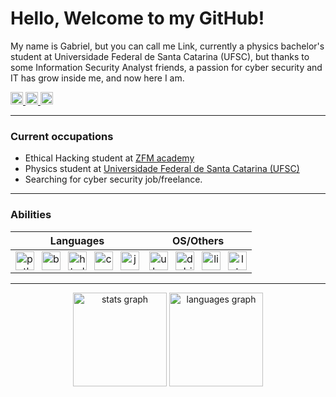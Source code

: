 <h1>Hello, Welcome to my GitHub!</h1>

<p>My name is Gabriel, but you can call me Link, currently a physics bachelor's student at Universidade Federal de Santa Catarina (UFSC), but thanks to some Information Security Analyst friends, a passion for cyber security and IT has grow inside me, and now here I am. </p>



<div align="left"> <!-- Social Midia -->
  <a href="https://www.linkedin.com/in/gabriel-morais-786b8227a/" target="_blank">
    <img src="https://raw.githubusercontent.com/maurodesouza/profile-readme-generator/master/src/assets/icons/social/linkedin/default.svg" width="20" height="20" alt="linkedin logo"  />
  </a>
  <a href="https://www.youtube.com/channel/UCS-ZB-4P6ZTUzucz3nS3S2w" target="_blank">
    <img src="https://raw.githubusercontent.com/maurodesouza/profile-readme-generator/master/src/assets/icons/social/youtube/default.svg" width="20" height="20" alt="youtube logo"  />
  </a>
  <a href="https://tryhackme.com/p/link.exe" target="_blank">
    <img src="https://encrypted-tbn0.gstatic.com/images?q=tbn:ANd9GcSQq2-xk9raLCNBn8GQrE23CCy_OpECBTdcIHQdklzafTRnIk6mCkL45tEJzf-ldSd933Q&usqp=CAU" width=20" height="20" alt="tryhackme logo"  />
  </a>
</div>
<hr>



<h3>Current occupations</h3> 
  <ul>
    <li> Ethical Hacking student at  <a href="https://zerotomastery.io">ZFM academy</a></li>
    <li> Physics student at <a href="https://ufsc.br"> Universidade Federal de Santa Catarina (UFSC)</a></li>
    <li> Searching for cyber security job/freelance.</li>
    </ul>
<div align="center">
<hr>

###

<!-- ABILITIES -->
<h3 align="left">Abilities</h3>



| **Languages**  | **OS/Others** |
|---|---|
|<div align="center"><img src="https://cdn.jsdelivr.net/gh/devicons/devicon/icons/python/python-original.svg" height="30" alt="python logo" /><img width="12" /><img src="https://cdn.jsdelivr.net/gh/devicons/devicon/icons/bash/bash-original.svg" height="30" alt="bash logo" /><img width="12" /><img src="https://cdn.jsdelivr.net/gh/devicons/devicon/icons/html5/html5-original.svg" height="30" alt="html5 logo" /><img width="12" /><img src="https://cdn.jsdelivr.net/gh/devicons/devicon/icons/css3/css3-original.svg" height="30" alt="css3 logo" /><img width="12" /><img src="https://cdn.jsdelivr.net/gh/devicons/devicon/icons/javascript/javascript-original.svg" height="30" alt="javascript logo" /></div> | <div align="center"><img src="https://cdn.jsdelivr.net/gh/devicons/devicon/icons/ubuntu/ubuntu-plain.svg" height="30" alt="ubuntu logo" /><img width="12" /><img src="https://cdn.jsdelivr.net/gh/devicons/devicon/icons/debian/debian-original.svg" height="30" alt="debian logo" /><img width="12" /><img src="https://cdn.jsdelivr.net/gh/devicons/devicon/icons/linux/linux-original.svg" height="30" alt="linux logo" /><img width="12" /><img src="https://cdn.worldvectorlogo.com/logos/latex.svg" height="30" alt="latex logo" /></div> |
<hr>

<p></p>


<!--  STATSSSSS -->


<div align="center">
  <img src="https://github-readme-stats.vercel.app/api?username=L1nk404&hide_title=false&hide_rank=false&show_icons=true&include_all_commits=true&count_private=true&disable_animations=false&theme=dark&locale=en&hide_border=false&order=1" height="150" alt="stats graph"  />
  <img src="https://github-readme-stats.vercel.app/api/top-langs?username=L1nk404&locale=en&hide_title=false&layout=compact&card_width=320&langs_count=5&theme=dark&hide_border=false&order=2" height="150" alt="languages graph"  />
</div>

###
